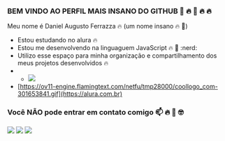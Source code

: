 ### BEM VINDO AO PERFIL MAIS INSANO DO GITHUB :100: :fire: :100: :fire: :fire:
Meu nome é Daniel Augusto Ferrazza :fire: (um nome insano :fire: :100:)
- Estou estudando no alura :fire:
- Estou me desenvolvendo na linguaguem JavaScript 🔥 💯 :nerd:
- Utilizo esse espaço para minha organização e compartilhamento dos meus projetos desenvolvidos :fire:
- - ![](https://ov12-engine.flamingtext.com/netfu/tmp28006/coollogo_com-255183355.gif)
- [https://ov11-engine.flamingtext.com/netfu/tmp28000/coollogo_com-301653841.gif](https://alura.com.br)

### Você **NÃO** pode entrar em contato comigo :mailbox: :fire: :100: 🤓
![](https://de5-engine.flamingtext.com/netfu/tmp28001/coollogo_com-2301467.gif)
![](https://media.tenor.com/GfxDEsOxZUUAAAAC/manoel-gomes-caneta-azul.gif)
![](https://media.tenor.com/THWirYcqOxMAAAAM/cat-cat-memes.gif)
